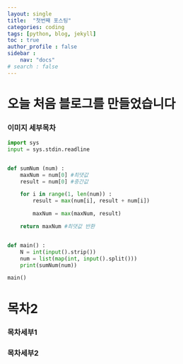 ```yaml
---
layout: single
title:  "첫번째 포스팅"
categories: coding
tags: [python, blog, jekyll] 
toc : true
author_profile : false
sidebar :
    nav: "docs"
# search : false
---
```


# 오늘 처음 블로그를 만들었습니다
### 이미지 세부목차
```python
import sys
input = sys.stdin.readline


def sumNum (num) :
    maxNum = num[0] #최댓값
    result = num[0] #중간값

    for i in range(1, len(num)) :
        result = max(num[i], result + num[i])

        maxNum = max(maxNum, result)

    return maxNum #최댓값 반환


def main() :
    N = int(input().strip())
    num = list(map(int, input().split()))
    print(sumNum(num))

main()
```


# 목차2 
### 목차세부1
### 목차세부2
